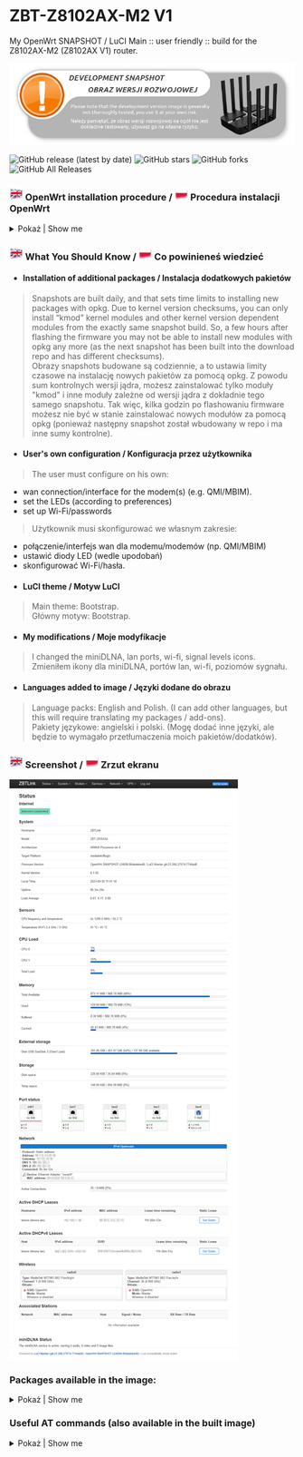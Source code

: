 # ZBT-Z8102AX-M2 V1
My OpenWrt SNAPSHOT / LuCI Main :: user friendly :: build for the Z8102AX-M2 (Z8102AX V1) router.

<p align="center">
<img src="https://github.com/4IceG/Personal_data/blob/master/developzbt.png?raw=true" />
</p>

![GitHub release (latest by date)](https://img.shields.io/github/v/release/4IceG/ZBT-Z8102AX-M2?style=flat-square)
![GitHub stars](https://img.shields.io/github/stars/4IceG/ZBT-Z8102AX-M2?style=flat-square)
![GitHub forks](https://img.shields.io/github/forks/4IceG/ZBT-Z8102AX-M2?style=flat-square)
![GitHub All Releases](https://img.shields.io/github/downloads/4IceG/ZBT-Z8102AX-M2/total)



### <img src="https://raw.githubusercontent.com/4IceG/Personal_data/master/dooffy_design_icons_EU_flags_United_Kingdom.png" height="24"> OpenWrt installation procedure / <img src="https://raw.githubusercontent.com/4IceG/Personal_data/master/dooffy_design_icons_EU_flags_Poland.png" height="24"> Procedura instalacji OpenWrt

<details>
   <summary>Pokaż | Show me</summary>

- The purchased router has software provided by Zbtlink. | Zakupiony router posiada oprogramowanie dostarczone przez Zbtlink.

![](https://github.com/4IceG/ZBT-Z8102AX-M2/blob/main/ZBT%20to%20OpenWrt/zbt_firmware.jpg?raw=true)

- Installing new firmware. | Instalacja nowego firmware.
  
1. Fixed computer IP: 192.168.1.100, Subnet mask: 255.255.255.0
1. Turn off power and keep press the Reset button for a few seconds to connect to the power supply. Wait 20 seconds after connecting the power supply.
1. Enter the browser page and enter: 192.168.1.1
1. Submit the updated firmware [Z8102AX-nand-mt7981-DDR4-23.0804_121617.bin](https://github.com/4IceG/ZBT-Z8102AX-M2/blob/main/ZBT%20to%20OpenWrt/Z8102AX-nand-mt7981-DDR4-23.0804_121617.bin).
1. Wait for update to complete.
1. Enter the browser page and enter: 192.168.1.1
1. Submit the updated OpenWrt firmware.

  
</details>

### <img src="https://raw.githubusercontent.com/4IceG/Personal_data/master/dooffy_design_icons_EU_flags_United_Kingdom.png" height="24"> What You Should Know / <img src="https://raw.githubusercontent.com/4IceG/Personal_data/master/dooffy_design_icons_EU_flags_Poland.png" height="24"> Co powinieneś wiedzieć

+ #### Installation of additional packages / Instalacja dodatkowych pakietów
> Snapshots are built daily, and that sets time limits to installing new packages with opkg. Due to kernel version checksums, you can only install “kmod” kernel modules and other kernel version dependent modules from the exactly same snapshot build. So, a few hours after flashing the firmware you may not be able to install new modules with opkg any more (as the next snapshot has been built into the download repo and has different checksums).   
> Obrazy snapshots budowane są codziennie, a to ustawia limity czasowe na instalację nowych pakietów za pomocą opkg. Z powodu sum kontrolnych wersji jądra, możesz zainstalować tylko moduły "kmod" i inne moduły zależne od wersji jądra z dokładnie tego samego snapshotu. Tak więc, kilka godzin po flashowaniu firmware możesz nie być w stanie zainstalować nowych modułów za pomocą opkg (ponieważ następny snapshot został wbudowany w repo i ma inne sumy kontrolne).

+ #### User's own configuration / Konfiguracja przez użytkownika
> The user must configure on his own:
- wan connection/interface for the modem(s) (e.g. QMI/MBIM).
- set the LEDs (according to preferences)
- set up Wi-Fi/passwords
> Użytkownik musi skonfigurować we własnym zakresie:
- połączenie/interfejs wan dla modemu/modemów (np. QMI/MBIM)
- ustawić diody LED (wedle upodobań)
- skonfigurować Wi-Fi/hasła.

+ #### LuCI theme / Motyw LuCI
> Main theme: Bootstrap.   
> Główny motyw: Bootstrap.

+ #### My modifications / Moje modyfikacje
> I changed the miniDLNA, lan ports, wi-fi, signal levels icons.   
> Zmieniłem ikony dla miniDLNA, portów lan, wi-fi, poziomów sygnału.

+ #### Languages added to image / Języki dodane do obrazu
> Language packs: English and Polish. (I can add other languages, but this will require translating my packages / add-ons).   
> Pakiety językowe: angielski i polski. (Mogę dodać inne języki, ale będzie to wymagało przetłumaczenia moich pakietów/dodatków).

### <img src="https://raw.githubusercontent.com/4IceG/Personal_data/master/dooffy_design_icons_EU_flags_United_Kingdom.png" height="24"> Screenshot / <img src="https://raw.githubusercontent.com/4IceG/Personal_data/master/dooffy_design_icons_EU_flags_Poland.png" height="24"> Zrzut ekranu

![](https://github.com/4IceG/ZBT-Z8102AX-M2/blob/main/ZBT%20to%20OpenWrt/zbtlink.png?raw=true)

### Packages available in the image:
<details>
   <summary>Pokaż | Show me</summary>
   
``` bash
aria2 - 1.36.0-r2
ariang - 1.3.6-r1
base-files - 1590~a8dde7e5bd
block-mount - 2024.01.22~08cd7083-r1
busybox - 1.36.1-r1
ca-bundle - 20240203-r1
ca-certificates - 20240203-r1
cgi-io - 2022.08.10~901b0f04-r21
chat - 2.4.9_git20210104-r5
comgt - 0.32-r35
comgt-ncm - 0.32-r35
dnsmasq - 2.90-r2
dropbear - 2022.83-r1
e2fsprogs - 1.47.0-r2
eip197-mini-firmware - 20240220-r1
ekoonepl-luci - 20231219
ekooneplstat - 20150706
ekooneplusb-luci - 20231219
ethtool-full - 6.6-r1
f2fsck - 1.16.0-r2
firewall4 - 2023.11.03~698a5335-r1
fitblk - 1
fstools - 2024.01.22~08cd7083-r1
fwtool - 2019.11.12~8f7fe925-r1
gawk - 5.3.0-r1
getrandom - 2024.03.02~d4139030-r1
glib2 - 2.74.7-r3
gzip - 1.13-r1
hd-idle - 1.05-r2
hostapd-common - 2024.03.09~695277a5-r1
ip-tiny - 6.7.0-r1
iptables-nft - 1.8.8-r2
iw - 5.19-r1
iwinfo - 2024.03.23~79a96150-r1
jansson4 - 2.14-r3
jshn - 2024.03.29~eb9bcb64-r1
jsonfilter - 2024.01.23~594cfa86-r1
kernel - 6.6.28~27a3618cd17297e1502abeaadb1f6c01-r1
kmod-asn1-decoder - 6.6.28-r1
kmod-cfg80211 - 6.6.28.6.6.15-r1
kmod-crypto-aead - 6.6.28-r1
kmod-crypto-authenc - 6.6.28-r1
kmod-crypto-ccm - 6.6.28-r1
kmod-crypto-cmac - 6.6.28-r1
kmod-crypto-crc32 - 6.6.28-r1
kmod-crypto-crc32c - 6.6.28-r1
kmod-crypto-ctr - 6.6.28-r1
kmod-crypto-des - 6.6.28-r1
kmod-crypto-ecb - 6.6.28-r1
kmod-crypto-gcm - 6.6.28-r1
kmod-crypto-geniv - 6.6.28-r1
kmod-crypto-gf128 - 6.6.28-r1
kmod-crypto-ghash - 6.6.28-r1
kmod-crypto-hash - 6.6.28-r1
kmod-crypto-hmac - 6.6.28-r1
kmod-crypto-hw-safexcel - 6.6.28-r1
kmod-crypto-kpp - 6.6.28-r1
kmod-crypto-lib-chacha20 - 6.6.28-r1
kmod-crypto-lib-chacha20poly1305 - 6.6.28-r1
kmod-crypto-lib-curve25519 - 6.6.28-r1
kmod-crypto-lib-poly1305 - 6.6.28-r1
kmod-crypto-manager - 6.6.28-r1
kmod-crypto-md4 - 6.6.28-r1
kmod-crypto-md5 - 6.6.28-r1
kmod-crypto-null - 6.6.28-r1
kmod-crypto-rng - 6.6.28-r1
kmod-crypto-seqiv - 6.6.28-r1
kmod-crypto-sha1 - 6.6.28-r1
kmod-crypto-sha256 - 6.6.28-r1
kmod-crypto-sha3 - 6.6.28-r1
kmod-crypto-sha512 - 6.6.28-r1
kmod-fs-exfat - 6.6.28-r1
kmod-fs-ext4 - 6.6.28-r1
kmod-fs-f2fs - 6.6.28-r1
kmod-fs-ksmbd - 6.6.28-r1
kmod-fs-netfs - 6.6.28-r1
kmod-fs-ntfs3 - 6.6.28-r1
kmod-fs-smbfs-common - 6.6.28-r1
kmod-fs-vfat - 6.6.28-r1
kmod-gpio-button-hotplug - 6.6.28-r3
kmod-hwmon-core - 6.6.28-r1
kmod-ipt-core - 6.6.28-r1
kmod-leds-gpio - 6.6.28-r1
kmod-lib-crc-ccitt - 6.6.28-r1
kmod-lib-crc16 - 6.6.28-r1
kmod-lib-crc32c - 6.6.28-r1
kmod-libphy - 6.6.28-r1
kmod-mac80211 - 6.6.28.6.6.15-r1
kmod-mii - 6.6.28-r1
kmod-mt76-connac - 6.6.28.2024.04.03~1e336a85-r1
kmod-mt76-core - 6.6.28.2024.04.03~1e336a85-r1
kmod-mt7915e - 6.6.28.2024.04.03~1e336a85-r1
kmod-mt7981-firmware - 6.6.28.2024.04.03~1e336a85-r1
kmod-nat46 - 6.6.28.2022.09.19~4c5beee2-r1
kmod-nf-conntrack - 6.6.28-r1
kmod-nf-conntrack6 - 6.6.28-r1
kmod-nf-flow - 6.6.28-r1
kmod-nf-ipt - 6.6.28-r1
kmod-nf-log - 6.6.28-r1
kmod-nf-log6 - 6.6.28-r1
kmod-nf-nat - 6.6.28-r1
kmod-nf-reject - 6.6.28-r1
kmod-nf-reject6 - 6.6.28-r1
kmod-nfnetlink - 6.6.28-r1
kmod-nft-bridge - 6.6.28-r1
kmod-nft-compat - 6.6.28-r1
kmod-nft-core - 6.6.28-r1
kmod-nft-fib - 6.6.28-r1
kmod-nft-nat - 6.6.28-r1
kmod-nft-netdev - 6.6.28-r1
kmod-nft-offload - 6.6.28-r1
kmod-nls-base - 6.6.28-r1
kmod-nls-cp437 - 6.6.28-r1
kmod-nls-iso8859-1 - 6.6.28-r1
kmod-nls-ucs2-utils - 6.6.28-r1
kmod-nls-utf8 - 6.6.28-r1
kmod-oid-registry - 6.6.28-r1
kmod-phy-aquantia - 6.6.28-r1
kmod-ppp - 6.6.28-r1
kmod-pppoe - 6.6.28-r1
kmod-pppox - 6.6.28-r1
kmod-scsi-core - 6.6.28-r1
kmod-slhc - 6.6.28-r1
kmod-tcp-bbr - 6.6.28-r1
kmod-thermal - 6.6.28-r1
kmod-tun - 6.6.28-r1
kmod-udptunnel4 - 6.6.28-r1
kmod-udptunnel6 - 6.6.28-r1
kmod-usb-acm - 6.6.28-r1
kmod-usb-core - 6.6.28-r1
kmod-usb-ehci - 6.6.28-r1
kmod-usb-net - 6.6.28-r1
kmod-usb-net-cdc-ether - 6.6.28-r1
kmod-usb-net-cdc-mbim - 6.6.28-r1
kmod-usb-net-cdc-ncm - 6.6.28-r1
kmod-usb-net-huawei-cdc-ncm - 6.6.28-r1
kmod-usb-net-qmi-wwan - 6.6.28-r1
kmod-usb-net-rndis - 6.6.28-r1
kmod-usb-ohci - 6.6.28-r1
kmod-usb-ohci-pci - 6.6.28-r1
kmod-usb-printer - 6.6.28-r1
kmod-usb-serial - 6.6.28-r1
kmod-usb-serial-option - 6.6.28-r1
kmod-usb-serial-qualcomm - 6.6.28-r1
kmod-usb-serial-sierrawireless - 6.6.28-r1
kmod-usb-serial-wwan - 6.6.28-r1
kmod-usb-storage - 6.6.28-r1
kmod-usb-storage-extras - 6.6.28-r1
kmod-usb-storage-uas - 6.6.28-r1
kmod-usb-uhci - 6.6.28-r1
kmod-usb-wdm - 6.6.28-r1
kmod-usb-xhci-hcd - 6.6.28-r1
kmod-usb-xhci-mtk - 6.6.28-r1
kmod-usb2 - 6.6.28-r1
kmod-usb2-pci - 6.6.28-r1
kmod-usb3 - 6.6.28-r1
kmod-wireguard - 6.6.28-r1
ksmbd-server - 3.5.2-r1
libatomic1 - 13.2.0-r4
libattr - 2.5.2-r1
libblkid1 - 2.39.3-r1
libblobmsg-json20240329 - 2024.03.29~eb9bcb64-r1
libbz2-1.0 - 1.0.8-r1
libc - 1.2.5-r4
libcap-ng - 0.8.4-r1
libcomerr0 - 1.47.0-r2
libe2p2 - 1.47.0-r2
libexif - 0.6.24-r1
libext2fs2 - 1.47.0-r2
libf2fs6 - 1.16.0-r2
libffi - 3.4.6-r1
libffmpeg-audio-dec - 5.1.3-r5
libflac - 1.4.3-r1
libgcc1 - 13.2.0-r4
libid3tag - 0.16.3-r1
libiptext-nft0 - 1.8.8-r2
libiptext0 - 1.8.8-r2
libiptext6-0 - 1.8.8-r2
libiwinfo-data - 2024.03.23~79a96150-r1
libiwinfo20230701 - 2024.03.23~79a96150-r1
libjpeg-turbo - 3.0.2-r1
libjson-c5 - 0.17-r1
libjson-script20240329 - 2024.03.29~eb9bcb64-r1
liblua5.1.5 - 5.1.5-r11
liblucihttp-lua - 2023.03.15~9b5b683f-r1
liblucihttp-ucode - 2023.03.15~9b5b683f-r1
liblucihttp0 - 2023.03.15~9b5b683f-r1
liblz4-1 - 1.9.4-r1
liblzo2 - 2.10-r4
libmbedtls13 - 2.28.8-r1
libmbim - 1.30.0-r2
libmnl0 - 1.0.5-r1
libmount1 - 2.39.3-r1
libncurses6 - 6.4-r2
libnftnl11 - 1.2.6-r1
libnl-core200 - 3.9.0-r1
libnl-genl200 - 3.9.0-r1
libnl-tiny1 - 2023.12.05~965c4bf4-r1
libogg0 - 1.3.5-r1
libopenssl-conf - 3.0.13-r1
libopenssl3 - 3.0.13-r1
libpcre2 - 10.42-r1
libpthread - 1.2.5-r4
libqmi - 1.34.0-r2
libqrtr-glib - 1.2.2-r3
libreadline8 - 8.2-r1
librt - 1.2.5-r4
libsmartcols1 - 2.39.3-r1
libsqlite3-0 - 3410200-r1
libss2 - 1.47.0-r2
libstdcpp6 - 13.2.0-r4
libubox20240329 - 2024.03.29~eb9bcb64-r1
libubus-lua - 2023.11.28~f84eb599-r1
libubus20231128 - 2023.11.28~f84eb599-r1
libuci20130104 - 2023.08.10~5781664d-r1
libuclient20201210 - 2024.04.19~e8780fa7-r1
libucode20230711 - 2024.04.07~5507654a-r1
libudebug - 2023.12.06~6d3f51f9
libusb-1.0-0 - 1.0.26-r3
libustream-openssl20201210 - 2024.04.19~524a76e5-r1
libuuid1 - 2.39.3-r1
libvorbis - 1.3.7-r2
libxtables12 - 1.8.8-r2
logd - 2024.03.02~d4139030-r1
lsblk - 2.39.3-r1
lua - 5.1.5-r11
luci - 24.049.84207~c8cddc3
luci-app-3ginfo-lite - 1.0.69-20240427-1
luci-app-aria2 - 24.049.84207~c8cddc3
luci-app-atcommands - 1.0.8-20240102-1
luci-app-commands - 24.049.84207~c8cddc3
luci-app-cpu-status-mini - 0.1-5-1
luci-app-drive-status-mini - 0.5-20240205-1
luci-app-easyconfig-transfer - 1.0.7-20240427-1
luci-app-ekooneplstat - 20231220
luci-app-filebrowser - 1.1.0-1
luci-app-firewall - 24.102.51352~cc44632
luci-app-hd-idle - 24.049.84207~c8cddc3
luci-app-internet-detector - 0.4-1
luci-app-ksmbd - 24.049.84207~c8cddc3
luci-app-lite-watchdog - 1.0.15-20240102-1
luci-app-minidlna - 24.102.51352~862c675
luci-app-modemband - 1.0.25-20240330-1
luci-app-modemdefine - 1.0.6-20240330-1
luci-app-nft-qos - 24.075.52231~d94efb5
luci-app-openvpn - 24.108.02989~f630156
luci-app-opkg - 24.076.42328~4d23adc
luci-app-p910nd - 24.102.51352~5c6fbba
luci-app-sms-tool-js - 2.0.21-20240421-1
luci-app-zbt-sensors-status - 1.0-1
luci-base - 24.102.51352~4cffc9f
luci-compat - 24.079.46325~f896ca1
luci-i18n-3ginfo-lite-pl - 0
luci-i18n-aria2-pl - 24.115.26817~307bba4
luci-i18n-atcommands-pl - 0
luci-i18n-base-pl - 24.116.39921~cd26146
luci-i18n-commands-pl - 24.106.57326~da794c7
luci-i18n-cpu-status-mini-pl - 0
luci-i18n-drive-status-mini-pl - 0
luci-i18n-easyconfig-transfer-pl - 0
luci-i18n-firewall-pl - 24.112.71589~c6e201a
luci-i18n-hd-idle-pl - 24.110.61618~49a0a91
luci-i18n-internet-detector-pl - 0
luci-i18n-ksmbd-pl - 24.110.61618~49a0a91
luci-i18n-lite-watchdog-pl - 0
luci-i18n-minidlna-pl - 24.110.61618~49a0a91
luci-i18n-modemband-pl - 0
luci-i18n-modemdefine-pl - 0
luci-i18n-nft-qos-pl - 24.110.61618~49a0a91
luci-i18n-openvpn-pl - 24.115.75043~25af314
luci-i18n-opkg-pl - 24.110.61618~49a0a91
luci-i18n-p910nd-pl - 24.110.61618~49a0a91
luci-i18n-sms-tool-js-pl - 0
luci-i18n-zbt-sensors-status-pl - 0
luci-lib-base - 24.079.46064~3e3005c
luci-lib-ip - 24.049.84207~c8cddc3
luci-lib-jsonc - 24.079.46156~c1e3fa9
luci-lib-nixio - 24.049.84207~c8cddc3
luci-lib-px5g - 24.049.84207~c8cddc3
luci-light - 24.049.84207~c8cddc3
luci-lua-runtime - 24.079.46338~374af8b
luci-mod-admin-full - 24.049.84207~c8cddc3
luci-mod-network - 24.111.82636~ea7452d
luci-mod-status - 24.115.26262~a4a7f0b
luci-mod-system - 24.102.51352~2967807
luci-proto-3g - 24.079.44556~466110d
luci-proto-ipv6 - 24.076.80664~c88e247
luci-proto-mbim - 24.079.44556~8c5865e
luci-proto-ncm - 24.079.44556~cd411a8
luci-proto-ppp - 24.107.56915~995d3a1
luci-proto-qmi - 24.079.44556~9cdb26b
luci-proto-wireguard - 24.116.61717~1ba94f2
luci-ssl-openssl - 24.079.45685~320744f
luci-theme-bootstrap - 24.087.66588~bd2b2ec
mbim-utils - 1.30.0-r2
mhz - 2023.06.17~11aac239-r2
minidlna - 1.3.3-r1
mkf2fs - 1.16.0-r2
modemband - 20240330
mt7981-wo-firmware - 20240220-r1
mtd - 26
netifd - 2024.01.04~f01345ec-r1
nft-qos - 1.0.6-r4
nftables-json - 1.0.9-r1
odhcp6c - 2023.05.12~bcd28363-r20
odhcpd-ipv6only - 2023.10.24~d8118f6e-r1
openssl-util - 3.0.13-r1
openvpn-easy-rsa - 3.1.3-r1
openvpn-openssl - 2.6.10-r1
openwrt-keyring - 2022.03.25~62471e69-r2
opkg - 2022.02.24~d038e5b6-r2
p910nd - 0.97-r14
ppp - 2.4.9_git20210104-r5
ppp-mod-pppoe - 2.4.9_git20210104-r5
procd - 2024.03.30~946552a7-r1
procd-seccomp - 2024.03.30~946552a7-r1
procd-ujail - 2024.03.30~946552a7-r1
qfirehose - 1.4.17-r1
qlog - 1
qmi-utils - 1.34.0-r2
rpcd - 2024.02.22~8ef4c258-r1
rpcd-mod-file - 2024.02.22~8ef4c258-r1
rpcd-mod-iwinfo - 2024.02.22~8ef4c258-r1
rpcd-mod-luci - 20240305-r1
rpcd-mod-rrdns - 20170710
rpcd-mod-ucode - 2024.02.22~8ef4c258-r1
sms-tool - 2023.09.21~1b6ca032-r1
sysinfo - 20210313
terminfo - 6.4-r2
ubi-utils - 2.1.6-r1
uboot-envtools - 2024.01-r2
ubox - 2024.03.02~d4139030-r1
ubus - 2023.11.28~f84eb599-r1
ubusd - 2023.11.28~f84eb599-r1
uci - 2023.08.10~5781664d-r1
uclient-fetch - 2024.04.19~e8780fa7-r1
ucode - 2024.04.07~5507654a-r1
ucode-mod-fs - 2024.04.07~5507654a-r1
ucode-mod-html - 1
ucode-mod-lua - 1
ucode-mod-math - 2024.04.07~5507654a-r1
ucode-mod-nl80211 - 2024.04.07~5507654a-r1
ucode-mod-rtnl - 2024.04.07~5507654a-r1
ucode-mod-ubus - 2024.04.07~5507654a-r1
ucode-mod-uci - 2024.04.07~5507654a-r1
ucode-mod-uloop - 2024.04.07~5507654a-r1
uhttpd - 2023.06.25~34a8a74d-r3
uhttpd-mod-ubus - 2023.06.25~34a8a74d-r3
umbim - 2022.08.13~146bc77c-r24
uqmi - 2024.01.16~c3488b83-r1
urandom-seed - 3
urngd - 2023.11.01~44365eb1-r1
usb-modeswitch - 2022.02.24~3c8595a4-r1
usign - 2020.05.23~f1f65026-r1
webconsole - 1.000-r1
wget-ssl - 1.24.5-r1
wifi-scripts - 1.0-r1
wireguard-tools - 1.0.20210914-r3
wireless-regdb - 2024.01.23-r1
wpad-basic-mbedtls - 2024.03.09~695277a5-r1
wsdd2 - 2023.12.21~b676d8ac-r1
wwan - 2019.04.29-r6
xtables-nft - 1.8.8-r2
zlib - 1.3.1-r1
```
</details>

### Useful AT commands (also available in the built image)
<details>
   <summary>Pokaż | Show me</summary>
   
``` bash
4x4/2x2 MIMO ON/OFF ➜ AT+QCFG="lte4x4mimo/disable",0;AT+QCFG="lte4x4mimo/disable",0
4x4/2x2 MIMO OFF/ON ➜ AT+QCFG="lte4x4mimo/disable",1;AT+QCFG="lte4x4mimo/disable",1
Disable Cell Lock ➜ AT+QNWLOCK="COMMON/4G",0;AT+QNWLOCK="COMMON/4G",0
Query ➜ AT+QNWLOCK="COMMON/4G";AT+QNWLOCK="COMMON/4G"
CellLock ➜ AT+QNWLOCK="COMMON/4G",NUM OF CELLS,FREQ,PCI;AT+QNWLOCK="COMMON/4G",1,
Check the signal info on each antenna port ➜ AT+QRSRP;AT+QRSRP
Query and Report Signal Strength ➜ AT+QCSQ;AT+QCSQ
Get the temperature of MT ➜ AT+QTEMP;AT+QTEMP
Check the firmware version ➜ AT+GMR;AT+GMR
Band Preferred ➜ AT+QNWPREFCFG="lte_band"?;AT+QNWPREFCFG="lte_band"?
Carrier Agregation Info ➜ AT+QCAINFO;AT+QCAINFO
Query the serving cell information ➜ AT+QENG="servingcell";AT+QENG="servingcell"
Query the information of neighbour cells ➜ AT+QENG="neighbourcell";AT+QENG="neighbourcell"
Query network information ➜ AT+QNWINFO;AT+QNWINFO
Band 1/3/7/8/20/38 ➜ AT+QNWPREFCFG="lte_band",1:3:7:8:20:38;AT+QNWPREFCFG="lte_band",1:3:7:8:20:38
SIM Preferred Message Storage ➜ AT+CPMS="SM","SM","SM";AT+CPMS="SM","SM","SM"
Modem memory preferred Message Storage ➜ AT+CPMS="ME","ME","ME";AT+CPMS="ME","ME","ME"
Save SMS Settings ➜ AT+CSAS;AT+CSAS
Reboot the modem ➜ AT+CFUN=1,1;AT+CFUN=1,1
Reset the modem ➜ AT+CFUN=1;AT+CFUN=1
Reset modem to factory default ➜ AT+QPRTPARA=3;AT+QPRTPARA=3
Save NVM items through reset/reboot ➜ AT+QPRTPARA=1;AT+QPRTPARA=1
QMI/PPP/Default ➜ AT+QCFG="usbnet",0;AT+QCFG="usbnet",0
ECM ➜ AT+QCFG="usbnet",1;AT+QCFG="usbnet",1
MBIM ➜ AT+QCFG="usbnet",2;AT+QCFG="usbnet",2
Set RAT to 4G-LTE only ➜ AT+QNWPREFCFG="mode_pref",LTE;AT+QNWPREFCFG="mode_pref",LTE
Set RAT to LTE & 5G NR ➜ AT+QNWPREFCFG= "mode_pref",LTE:NR5G;AT+QNWPREFCFG= "mode_pref",LTE:NR5G
WCDMA only ➜ AT+QCFG="nwscanmode",2,1;AT+QCFG="nwscanmode",2,1
GSM only ➜ AT+QCFG="nwscanmode",1,1;AT+QCFG="nwscanmode",1,1
Scan all modes ➜ AT+QNWPREFCFG="mode_pref",AUTO;AT+QNWPREFCFG="mode_pref",AUTO
```

</details>
